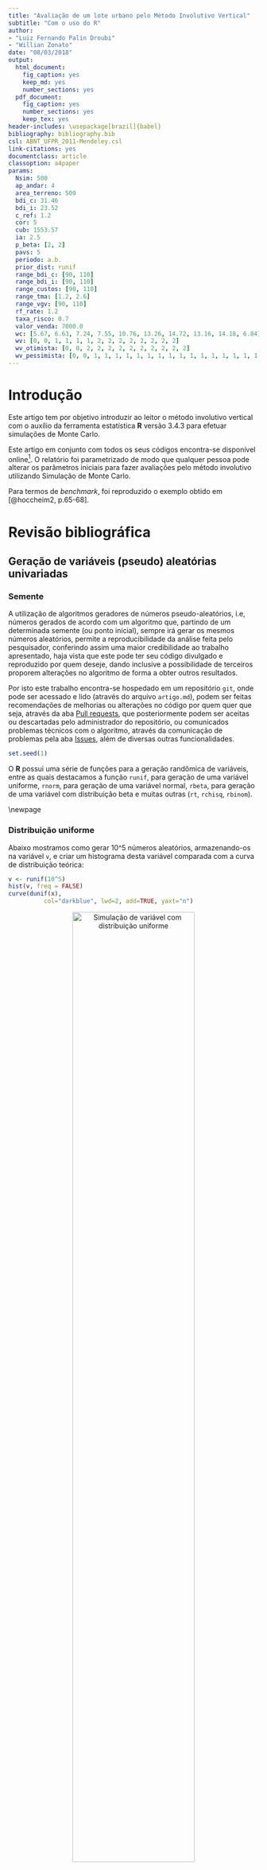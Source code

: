 ```yaml
---
title: "Avaliação de um lote urbano pelo Método Involutivo Vertical"
subtitle: "Com o uso do R"
author: 
- "Luiz Fernando Palin Droubi"
- "Willian Zonato"
date: "08/03/2018"
output:
  html_document:
    fig_caption: yes
    keep_md: yes
    number_sections: yes
  pdf_document: 
    fig_caption: yes
    number_sections: yes
    keep_tex: yes
header-includes: \usepackage[brazil]{babel} 
bibliography: bibliography.bib
csl: ABNT_UFPR_2011-Mendeley.csl
link-citations: yes
documentclass: article
classoption: a4paper
params:
  Nsim: 500
  ap_andar: 4
  area_terreno: 500
  bdi_c: 31.46
  bdi_i: 23.52
  c_ref: 1.2
  cor: 5
  cub: 1553.57
  ia: 2.5
  p_beta: [2, 2]
  pavs: 5
  periodo: a.b.
  prior_dist: runif
  range_bdi_c: [90, 110]
  range_bdi_i: [90, 110]
  range_custos: [90, 110]
  range_tma: [1.2, 2.6]
  range_vgv: [90, 110]
  rf_rate: 1.2
  taxa_risco: 0.7
  valor_venda: 7000.0
  wc: [5.67, 6.63, 7.24, 7.55, 10.76, 13.26, 14.72, 13.16, 14.18, 6.84]
  wv: [0, 0, 1, 1, 1, 1, 2, 2, 2, 2, 2, 2, 2, 2]
  wv_otimista: [0, 0, 2, 2, 2, 2, 2, 2, 2, 2, 2, 2]
  wv_pessimista: [0, 0, 1, 1, 1, 1, 1, 1, 1, 1, 1, 1, 1, 1, 1, 1, 1, 1, 1, 1, 1, 1]
---
```








# Introdução

Este artigo tem por objetivo introduzir ao leitor o método involutivo vertical com o auxílio da ferramenta estatística **R** versão 3.4.3 para efetuar simulações de Monte Carlo.

Este artigo em conjunto com todos os seus códigos encontra-se disponível online[^1]. O relatório foi parametrizado de modo que qualquer pessoa pode alterar os parâmetros iniciais para fazer avaliações pelo método involutivo utilizando Simulação de Monte Carlo.

Para termos de *benchmark*, foi reproduzido o exemplo obtido em [@hoccheim2, p.65-68].

# Revisão bibliográfica

## Geração de variáveis (pseudo) aleatórias univariadas

### Semente

A utilização de algoritmos geradores de números pseudo-aleatórios, i.e, números gerados de acordo com um algoritmo que, partindo de um determinada semente (ou ponto inicial), sempre irá gerar os mesmos números aleatórios, permite a reproducibilidade da análise feita pelo pesquisador, conferindo assim uma maior credibilidade ao trabalho apresentado, haja vista que este pode ter seu código divulgado e reproduzido por quem deseje, dando inclusive a possibilidade de terceiros proporem alterações no algoritmo de forma a obter outros resultados.

Por isto este trabalho encontra-se hospedado em um repositório `git`, onde pode ser acessado e lido (através do arquivo `artigo.md`), podem ser feitas  recomendações de melhorias ou alterações no código por quem quer que seja, através da aba [Pull requests](https://github.com/lfpdroubi/involutivo_vertical/pulls), que posteriormente podem ser aceitas ou descartadas pelo administrador do repositório, ou comunicados problemas técnicos com o algoritmo, através da comunicação de problemas pela aba [Issues](https://github.com/lfpdroubi/involutivo_vertical/issues), além de diversas outras funcionalidades.

[^1]: [https://github.com/lfpdroubi/involutivo_vertical](https://github.com/lfpdroubi/involutivo_vertical)


```r
set.seed(1)
```

O **R** possui uma série de funções para a geração randômica de variáveis, entre as quais destacamos a função `runif`, para geração de uma variável uniforme, `rnorm`, para geração de uma variável normal, `rbeta`, para geração de uma variável com distribuição beta e muitas outras (`rt`, `rchisq`, `rbinom`).

\newpage

### Distribuição uniforme

Abaixo mostramos como gerar 10^5 números aleatórios, armazenando-os na variável `v`, e criar um histograma desta variável comparada com a curva de distribuição teórica:


```r
v <- runif(10^5)
hist(v, freq = FALSE)
curve(dunif(x),
          col="darkblue", lwd=2, add=TRUE, yaxt="n")
```

<div class="figure" style="text-align: center">
<img src="images/runif-1.png" alt="Simulação de variável com distribuição uniforme" width="70%" />
<p class="caption">Simulação de variável com distribuição uniforme</p>
</div>

### Distribuição normal

O mesmo procedimento pode ser feito para a distribuição normal, onde deve-se definir uma valor para a média (`mean = 10`) e o desvio-padrão (`sd = 2`) dos dados simulados.


```r
v <- rnorm(10^5, mean = 10, sd = 2)
hist(v, freq = FALSE)
curve(dnorm(x, mean = 10, sd = 2), 
          col="darkblue", lwd=2, add=TRUE, yaxt="n")
```

<div class="figure" style="text-align: center">
<img src="images/rnorm-1.png" alt="Simulação de variável com distribuição normal" width="70%" />
<p class="caption">Simulação de variável com distribuição normal</p>
</div>

### Distribuição beta

Para a geração de variáveis com distribuição beta, basta informa os parâmetros de forma da mesma, através dos argumentos `shape1` e` shape2`:


```r
v <- rbeta(10^5, shape1 = 4, shape2 = 4)
hist(v, freq = FALSE)
curve(dbeta(x, 4, 4), 
          col="darkblue", lwd=2, add=TRUE, yaxt="n")
```

<div class="figure" style="text-align: center">
<img src="images/rbeta1-1.png" alt="Simulação de variável com distribuição beta (fatores de forma iguais a 4)" width="70%" />
<p class="caption">Simulação de variável com distribuição beta (fatores de forma iguais a 4)</p>
</div>

No caso da distribuição beta a escolha dos parâmetros deve ser criteriosa, haja vista que a mesma pode assumir as mais diferentes formas. Por exemplo, a distribuição beta com parâmetros de forma iguais a 1 é equivalente à distribuição uniforme


```r
v <- rbeta(10^5, shape1 = 1, shape2 = 1)
hist(v, freq = FALSE)
curve(dunif(x),
          col="darkblue", lwd=2, add=TRUE, yaxt="n")
```

<div class="figure" style="text-align: center">
<img src="images/rbeta2-1.png" alt="Simulação de variável com distribuição beta (fatores de forma iguais a 1)" width="70%" />
<p class="caption">Simulação de variável com distribuição beta (fatores de forma iguais a 1)</p>
</div>

## Geração de variáveis aleatórias multivariadas

### Distribuição normal multivariada

Abaixo demonstramos com simular `n` variáveis aleatórias **independentes** de uma distribuição normal multivariada, assim como obter seus gráficos tridimensionais. Para as simulações podem ser utilizadas a função `mvrnorm`, disponível dentro do pacote `MASS`[-@MASS].


```r
library(MASS)
# Geração
bivn <- mvrnorm(10^5, mu = c(0, 0), Sigma = diag(2))

# Gráficos
par(mfrow = c(2, 3))
# now we do a kernel density estimate
bivn.kde <- kde2d(bivn[,1], bivn[,2], n = 50)

# now plot your results
contour(bivn.kde)
image(bivn.kde)

# fancy contour with image
image(bivn.kde); contour(bivn.kde, add = T)

# fancy perspectives
persp(bivn.kde, phi = 45, theta = 30)
persp(bivn.kde, phi = 45, theta = 30, shade = .1, border = NA)
```

<div class="figure" style="text-align: center">
<img src="images/mvrnorm-1.png" alt="Simulação de variáveis independentes com distribuição normal multivariada" width="70%" />
<p class="caption">Simulação de variáveis independentes com distribuição normal multivariada</p>
</div>

A independência das variáveis foi estabelecida acima através do argumento `Sigma` da função `mvrnorm`, onde estabelecemos uma matriz diagonal de duas dimensões (`diag(2)`).

A matriz de covariância dos dados simulados pode ser verificada como exibimos abaixo:


```r
COV <- cov(bivn)
row.names(COV) <- c("V1", "V2")
colnames(COV) <- c("V1", "V2")
COV %>% kable(format = ifelse(type == "html", "markdown", type),
              caption = "Matriz de correlação verificada", 
              digits = 3,
              booktabs = TRUE) %>%
  kable_styling(bootstrap_options = "striped", 
                full_width = FALSE)
```



|   |     V1|     V2|
|:--|------:|------:|
|V1 |  0.995| -0.002|
|V2 | -0.002|  0.997|

Para simular `n` vairáveis aleatórias **dependentes**, basta fornecermos uma matriz `Sigma` simétrica com os termos fora das diagonais fornecendo o coeficiente de correlação entre elas. Por exemplo:


|   |  V1|  V2|
|:--|---:|---:|
|V1 | 1.0| 0.5|
|V2 | 0.5| 1.0|



```r
# Geração
bivn <- mvrnorm(10^5, mu = c(0, 0), Sigma =  S)

# Gráficos
par(mfrow = c(2, 3))
# now we do a kernel density estimate
bivn.kde <- kde2d(bivn[,1], bivn[,2], n = 50)

# now plot your results
contour(bivn.kde)
image(bivn.kde)

# fancy contour with image
image(bivn.kde); contour(bivn.kde, add = T)

# fancy perspectives
persp(bivn.kde, phi = 45, theta = 30)
persp(bivn.kde, phi = 45, theta = 30, shade = .1, border = NA)
```

<div class="figure" style="text-align: center">
<img src="images/mvnormdep-1.png" alt="Simulação de variáveis dependentes ($\rho = 0,5$) com distribuição normal multivariada" width="70%" />
<p class="caption">Simulação de variáveis dependentes ($\rho = 0,5$) com distribuição normal multivariada</p>
</div>


### Distribuição de Dirichlet

A simulação de dados multivariados da distribuição de Dirichlet, que é uma versão generalização multivariada da distribuição beta, pode ser feita através da função `rdirichlet`, do pacote `LearnBayes`[@LearnBayes]:


```r
# Geração
m <- rdirichlet(10^2, par = c(1, 1))
dir.kde <- kde2d(m[,1], m[,2], n = 50)

# Gráficos
par(mfrow = c(2, 3))
# now plot your results
contour(dir.kde)
image(dir.kde)
persp(dir.kde, phi = 45, theta = 30)

# fancy contour with image
image(dir.kde); contour(dir.kde, add = T)

# fancy perspective
persp(dir.kde, phi = 45, theta = 30, shade = .1, border = NA)
```

<div class="figure" style="text-align: center">
<img src="images/dirichlet-1.png" alt="Simulação de distribuição Dirichlet - parâmetros iguais a 1" width="70%" />
<p class="caption">Simulação de distribuição Dirichlet - parâmetros iguais a 1</p>
</div>

### Simulação de variáveis aleatórias dependentes usando Copulas

Para a simulação de variáveis dependentes de quaisquer distribuições, a utilização do Método Copulas é interessante. Há alguns pacotes que implementam este método, como o pacote `simstudy`[-simstudy], cuja utilização para o método Copulas pode ser vista em @Copulas. Mas o método também pode ser facilmente implementado com as funções básicas apresentadas até aqui[ver @econometrics].

O método consiste em primeiramente gerar `n` variaveis aleatórias dependentes com a função normal multivariada, transformar estas variáveis brutas em `n` vetores de probabilidades normal através da função `pnorm` e finalmente transformar estes vetores de probabilidades normais em vetores de quantis da distribuição desejada.

Uma versão personalizada deste método com foco na aplicação do Método de Monte Carlo à avaliação de imóveis pelo método involutivo foi elaborada por este autor e encontra-se disponível através da função `vpl_sim` do pacote `appraiseR`[^4][@appraiseR].

[^4]: Ver [https://github.com/lfpdroubi/appraiseR](https://github.com/lfpdroubi/appraiseR)

# Estudo de Caso

## Dados Preliminares

Trata-se de avaliar pelo método involutivo um terreno com área de 500 m^2, cujos estudos de mercado indicam que o melhor aproveitamento para este terreno é a construção de um prédio residencial. Considerando-se o máximo aproveitamento possível (o índice de aproveitamento do terreno é 2.5), pode-se construir 20 apartamentos com área total de 75 m^2 cada um, num prédio de 6 pisos (5 + 1). 

## Previsão de Receitas ou Valor Global de Vendas (VGV) e velocidade de vendas

O Produto Geral de Vendas (Pgv) ou Valor Global de Vendas (VGV) é o Produto de vendas total do empreendimento hipotético.

O preço de venda praticado pelo mercado na região do imóvel é de R\$ 7.000,00/ m^2, o que gera um vgv de R\$ 10.500.000,00. 

Já o cronograma de venda foi estimado bimestralmente como mostrado abaixo:


|        |   |   |   |   |   |   |    |    |    |    |    |    |    |    |
|:-------|:--|:--|:--|:--|:--|:--|:---|:---|:---|:---|:---|:---|:---|:---|
|Periodo |0  |1  |2  |3  |4  |5  |6   |7   |8   |9   |10  |11  |12  |13  |
|Vendas  |0% |0% |5% |5% |5% |5% |10% |10% |10% |10% |10% |10% |10% |10% |

## Custos de Construção e Cronograma Financeiro

Estima-se que o custo de construção seja 120\% do CUB R8N, que no momento é de R\$ 1.553,57/ m^2, de maneira então que o custo de referência será de R\$ 1.864,28/ m^2, totalizando R\$ 2.796.426,00. 

O cronograma financeiro da construção foi estimado bimestralmente como mostrado a baixo:


|        |      |      |      |      |       |       |       |       |       |      |
|:-------|:-----|:-----|:-----|:-----|:------|:------|:------|:------|:------|:-----|
|Periodo |0     |1     |2     |3     |4      |5      |6      |7      |8      |9     |
|Custos  |5.67% |6.63% |7.24% |7.55% |10.76% |13.26% |14.72% |13.16% |14.18% |6.84% |

## Taxa mínima de atratividade (TMA)

A taxa mínima de atratividade do empreendimento foi calculada levando em consideração a taxa livre de risco do mercado, atualmente em 1,20\% a.b. e a taxa de risco do empreendimento, adotada 0,70\% a.b., resultando numa TMA de 1,91\% a.b..

## Fluxo de Caixa Provável do Empreendimento

O Fluxo de Caixa do Empreendimento pode ser visto abaixo:


| Periodo|       FCV|        FCI| Corretagem| BDI_Incorporador|         FCL| fator_VP| FCL_descontado|
|-------:|---------:|----------:|----------:|----------------:|-----------:|--------:|--------------:|
|       0|         0| -208.439,5|          0|                0| -208.439,50|     1,00|    -208.439,50|
|       1|         0| -243.730,8|          0|                0| -243.730,84|     0,98|    -239.166,59|
|       2|   525.000| -266.155,5|    -26.250|         -123.480|  109.114,45|     0,96|     105.066,03|
|       3|   525.000| -277.551,7|    -26.250|         -123.480|   97.718,29|     0,94|      92.330,65|
|       4|   525.000| -395.557,1|    -26.250|         -123.480|  -20.287,14|     0,93|     -18.809,66|
|       5|   525.000| -487.461,7|    -26.250|         -123.480| -112.191,68|     0,91|    -102.072,97|
|       6| 1.050.000| -541.133,9|    -52.500|         -246.960|  209.406,07|     0,89|     186.951,67|
|       7| 1.050.000| -483.785,5|    -52.500|         -246.960|  266.754,50|     0,88|     233.690,94|
|       8| 1.050.000| -521.282,5|    -52.500|         -246.960|  229.257,45|     0,86|     197.080,47|
|       9| 1.050.000| -251.450,8|    -52.500|         -246.960|  499.089,18|     0,84|     421.006,02|
|      10| 1.050.000|        0,0|    -52.500|         -246.960|  750.540,00|     0,83|     621.260,89|
|      11| 1.050.000|        0,0|    -52.500|         -246.960|  750.540,00|     0,81|     609.626,77|
|      12| 1.050.000|        0,0|    -52.500|         -246.960|  750.540,00|     0,80|     598.210,52|
|      13| 1.050.000|        0,0|    -52.500|         -246.960|  750.540,00|     0,78|     587.008,06|

## Valor Presente Líquido (VPL) Provável



De acordo com o observado no fluxo de caixa acima, o VPL do empreendimento é a soma da coluna do Fluxo de Caixa Líquido descontado -- da taxa de juros mínima de atratividade, ou seja, o VPL é **R\$ 3.083.743,30**. 

## Análises de Sensibilidade

### Sensibilidade em relação à taxa mínima de atratividade

Em relação à taxa mínima de atratividade (TMA), a consideraremos variando entre o valor mínimo de 1,20\% a.b. para o cenário otimista e o valor máximo de 2,60\% a.b., no cenário pessimista.


|Situacao   |   TMA|       VPL| Variacao|
|:----------|-----:|---------:|--------:|
|Pessimista | 0,026| 2.852.118|   -0,076|
|Provavel   | 0,019| 3.086.672|    0,000|
|Otimista   | 0,012| 3.341.070|    0,082|

### Sensibilidade em relação ao custo de construção do empreendimento

Em relação ao custo do empreendimento, consideraremos uma variação no custo de construção (antes do BDI do construtor) entre 90\% e 110\% do custo provável.


|Situacao   |        CC|       VPL| Variacao|
|:----------|---------:|---------:|--------:|
|Pessimista | 2.516.783| 3.418.098|     0,11|
|Provavel   | 2.796.426| 3.083.743|     0,00|
|Otimista   | 3.076.069| 2.749.389|    -0,11|

### Sensibilidade em relação ao BDI do Construtor

Em relação ao BDI do Construtor, consideraremos uma variação entre 90\% e 110\% do BDI provável.


|Situacao   | BDI_Construtor|       VPL| Variacao|
|:----------|--------------:|---------:|--------:|
|Pessimista |           0,35| 3.003.728|    -0,03|
|Provavel   |           0,31| 3.083.743|     0,00|
|Otimista   |           0,28| 3.163.758|     0,03|

### Sensibilidade em relação ao valor de venda do empreendimento

Em relação às vendas, consideraremos uma variação entre 90\% e 110\% do vgv provável.


|Situacao   |     Vendas|       VPL| Variacao|
|:----------|----------:|---------:|--------:|
|Pessimista |  9.450.000| 2.441.015|    -0,21|
|Provavel   | 10.500.000| 3.083.743|     0,00|
|Otimista   | 11.550.000| 3.726.472|     0,21|


### Sensibilidade em relação ao BDI do Incorporador

Em relação ao BDI do Incorporador, consideraremos uma variação entre 90~\% e 110\% do BDI provável.


|Situacao   | BDI_Incorporador|       VPL| Variacao|
|:----------|----------------:|---------:|--------:|
|Pessimista |             0,26| 2.872.258|    -0,07|
|Provavel   |             0,24| 3.083.743|     0,00|
|Otimista   |             0,21| 3.295.229|     0,07|

## Sensibilidade em relação à velocidade de vendas do empreendimento

Quanto à velocidade de vendas, consideraremos que as vendas podem ser feitas, num cenário pessimista, na seguinte velocidade:


------------- ---- ---- ---- ---- ---- ---- ---- ---- ---- ---- ---- ---- ----
 **Periodo**   0    1    2    3    4    5    6    7    8    9    10   11   12 

 **Vendas**    0%   0%   5%   5%   5%   5%   5%   5%   5%   5%   5%   5%   5% 
------------- ---- ---- ---- ---- ---- ---- ---- ---- ---- ---- ---- ---- ----

Table: Velocidade de Vendas -- Cenário Pessimista (continued below)

 
------------- ---- ---- ---- ---- ---- ---- ---- ---- ----
 **Periodo**   13   14   15   16   17   18   19   20   21 

 **Vendas**    5%   5%   5%   5%   5%   5%   5%   5%   5% 
------------- ---- ---- ---- ---- ---- ---- ---- ---- ----

Já para o cenário otimista em relação à velocidade de vendas, foi considerada a seguinte hipótese:


|        |   |   |    |    |    |    |    |    |    |    |    |    |
|:-------|:--|:--|:---|:---|:---|:---|:---|:---|:---|:---|:---|:---|
|Periodo |0  |1  |2   |3   |4   |5   |6   |7   |8   |9   |10  |11  |
|Vendas  |0% |0% |10% |10% |10% |10% |10% |10% |10% |10% |10% |10% |


|Situacao   |VV         |       VPL| Variacao|
|:----------|:----------|---------:|--------:|
|Pessimista |Pessimista | 2.731.317|    -0,11|
|Provavel   |Provavel   | 3.083.743|     0,00|
|Otimista   |Otimista   | 3.303.815|     0,07|

### Análise gráfica de sensibilidade

Na figura \ref{s_plots} são mostrados os gráficos para as análises de sensibilidade efetuadas acima.

<div class="figure" style="text-align: center">
<img src="images/s_plots-1.png" alt="\label{s_plots}Análise de Sensibilidade Gráfica" width="70%" />
<p class="caption">\label{s_plots}Análise de Sensibilidade Gráfica</p>
</div>

Com os gráficos alinhados, e todos com os mesmos limites de escala em relação ao VPL, é fácil perceber a maior ou menor influência das diferentes variáveis na composição final do VPL.

Nota-se que, para esta análise, a variação do VGV -- ou melhor, uma variação no valor unitário de venda -- tem um maior impacto

## Análise de Cenários

Foram analisados três cenários: o pessimista, o mais provável e o otimista.

Para cada cenário foi calculado um Fluxo de Caixa de Vendas, um Fluxo de Caixa de Investimentos e um Fluxo de Caixa Líquido, de onde foram obtidos os VPL's para cada cenário.

### Cenário Pessimista

No cenário pessimista, o Fluxo de Caixa de Vendas foi elaborado considerando-se um valor de 90\%  do VGV Provável, em conjunto com o fluxo de vendas pessimista, como pode ser visto em [Sensibilidade em relação à velocidade de vendas do empreendimento]. Já o Fluxo de Caixa de Investimentos foi calculado considerando-se o valor de 110\% do Custo de Construção Provável e com BDI do Construtor com valor de 110\% do BDI Provável do Construtor. Finalmente, para o Fluxo de Caixa Líquido, foi considerado um valor de 110\% do BDI Provável do Incorporador e uma taxa mínima de atratividade de 2.6\%.


| Periodo|     FCV|      FCI| Corretagem| BDI_Incorporador|      FCL| fator_VP| FCL_descontado|
|-------:|-------:|--------:|----------:|----------------:|--------:|--------:|--------------:|
|       0|       0| -234.770|          0|                0| -234.770|     1,00|       -234.770|
|       1|       0| -274.520|          0|                0| -274.520|     0,97|       -267.563|
|       2| 472.500| -299.777|    -23.625|         -122.245|   26.852|     0,95|         25.509|
|       3| 472.500| -312.613|    -23.625|         -122.245|   14.017|     0,93|         12.978|
|       4| 472.500| -445.526|    -23.625|         -122.245| -118.896|     0,90|       -107.294|
|       5| 472.500| -549.040|    -23.625|         -122.245| -222.410|     0,88|       -195.622|
|       6| 472.500| -609.492|    -23.625|         -122.245| -282.863|     0,86|       -242.489|
|       7| 472.500| -544.899|    -23.625|         -122.245| -218.270|     0,84|       -182.373|
|       8| 472.500| -587.133|    -23.625|         -122.245| -260.503|     0,81|       -212.146|
|       9| 472.500| -283.215|    -23.625|         -122.245|   43.415|     0,79|         34.460|
|      10| 472.500|        0|    -23.625|         -122.245|  326.630|     0,77|        252.687|
|      11| 472.500|        0|    -23.625|         -122.245|  326.630|     0,75|        246.283|
|      12| 472.500|        0|    -23.625|         -122.245|  326.630|     0,73|        240.042|
|      13| 472.500|        0|    -23.625|         -122.245|  326.630|     0,72|        233.959|
|      14| 472.500|        0|    -23.625|         -122.245|  326.630|     0,70|        228.030|
|      15| 472.500|        0|    -23.625|         -122.245|  326.630|     0,68|        222.252|
|      16| 472.500|        0|    -23.625|         -122.245|  326.630|     0,66|        216.620|
|      17| 472.500|        0|    -23.625|         -122.245|  326.630|     0,65|        211.130|
|      18| 472.500|        0|    -23.625|         -122.245|  326.630|     0,63|        205.780|
|      19| 472.500|        0|    -23.625|         -122.245|  326.630|     0,61|        200.565|
|      20| 472.500|        0|    -23.625|         -122.245|  326.630|     0,60|        195.483|
|      21| 472.500|        0|    -23.625|         -122.245|  326.630|     0,58|        190.529|

### Cenário Provável

Os resultados para o cenário provável podem ser encontrados em [Fluxo de Caixa Provável do Empreendimento].

### Cenário Otimista

No cenário otimista, o Fluxo de Caixa de Vendas foi elaborado considerando-se um valor de 110\% do VGV Provável, em conjunto com o fluxo de vendas otimista, como pode ser visto em [Sensibilidade em relação à velocidade de vendas do empreendimento]. Já o Fluxo de Caixa de Investimentos foi calculado considerando-se o valor de 90\% do Custo de Construção Provável e com BDI do Construtor com valor de 90\% do BDI Provável do Construtor. Finalmente, para o Fluxo de Caixa Líquido, foi considerado um valor de 90\% do BDI Provável do Incorporador e uma taxa mínima de atratividade de 1.2\%.


| Periodo|       FCV|      FCI| Corretagem| BDI_Incorporador|      FCL| fator_VP| FCL_descontado|
|-------:|---------:|--------:|----------:|----------------:|--------:|--------:|--------------:|
|       0|         0| -183.106|          0|                0| -183.106|     1,00|       -183.106|
|       1|         0| -214.108|          0|                0| -214.108|     0,99|       -211.569|
|       2| 1.155.000| -233.808|    -57.750|         -244.490|  618.952|     0,98|        604.360|
|       3| 1.155.000| -243.819|    -57.750|         -244.490|  608.941|     0,96|        587.535|
|       4| 1.155.000| -347.482|    -57.750|         -244.490|  505.278|     0,95|        481.735|
|       5| 1.155.000| -428.217|    -57.750|         -244.490|  424.543|     0,94|        399.962|
|       6| 1.155.000| -475.366|    -57.750|         -244.490|  377.394|     0,93|        351.327|
|       7| 1.155.000| -424.987|    -57.750|         -244.490|  427.772|     0,92|        393.504|
|       8| 1.155.000| -457.927|    -57.750|         -244.490|  394.833|     0,91|        358.896|
|       9| 1.155.000| -220.890|    -57.750|         -244.490|  631.870|     0,90|        567.548|
|      10| 1.155.000|        0|    -57.750|         -244.490|  852.760|     0,89|        756.870|
|      11| 1.155.000|        0|    -57.750|         -244.490|  852.760|     0,88|        747.896|

### Valor Presente Líquido dos diversos cenários


```r
vpl_pessimista <- sum(FC_pessimista$FCL_descontado)
vpl_otimista <- sum(FC_otimista$FCL_descontado)
```

O VPL para o cenário mais pessimista é de **R\$ 1.274.048,49** e para o cenário mais otimista, de **R\$ 4.854.959,22**.

## Simulações


```r
ranges <- list(vgv = range_vgv, 
               cc = range_custos, 
               bdi_i = range_bdi_i, 
               bdi_c = range_bdi_c)
variables <- list(vgv = vgv, wv = wv, cc = cc, wc = wc, 
                  bdi_i = bdi_i, bdi_c = bdi_c, cor = cor, 
                  tma = tma)
```

### Simulação de Monte Carlo com distribuição uniforme

Foram realizadas 500 simulações com a distribuição uniforme, utilizando-se como variáveis aleatórias o Valor Global de Vendas, o Custo de Construção, o BDI do Construtor e o BDI do Incorporador. As demais variáveis (Velocidade de Vendas, Cronograma de Desembolsos da Construção, Corretagens e Taxa Mínima de Atratividade) foram consideradas fixas, com os valores prováveis já mencionados anteriormente. Foram consideradas três diferentes hipóteses em relação à dependência (ou correlação) entre as variáveis: dependência total, dependência parcial e independência total entre as variáveis aleatórias.

#### A distribuição uniforme

A distribuição uniforme é a mais simples distribuição contínua. Tem como característica ter probabilidades de ocorrência igual para todo o intervalo em que ela é definida.

É muito utilizada na inferência Bayesiana como distribuição a priori, quando não se tem motivos ou dados para se acreditar que uma população tenha uma distribuição diferente da uniforme. Como a distribuição uniforme não penaliza nem prioriza quaisquer valores dentro de um intervalo, ela é considerada a melhor distribuição *a priori* quando não se sabe como uma variável se comporta dentro deste intervalo. Posteriormente, com a realização de pesquisas, pode-se encontrar uma distribuição diferente da uniforme para a distribuição *a posteriori*.

#### Variáveis totalmente dependentes

A simulação da dependência total das variáveis pode ser feita através da construção de uma matriz de covariancia como vista abaixo:


|      | vgv| cc| bdi_i| bdi_c|
|:-----|---:|--:|-----:|-----:|
|vgv   |   1| -1|    -1|    -1|
|cc    |  -1|  1|     1|     1|
|bdi_i |  -1|  1|     1|     1|
|bdi_c |  -1|  1|     1|     1|


```r
vpl_unif100 <- vpl_sim(Nsim, ranges = ranges, variables = variables, 
                       distribution = "uniform", dependencia = dependencia100)
m_unif100 <- mean(vpl_unif100$vpl)
std_unif100 <- sd(vpl_unif100$vpl)
```

Baseados nas 500 simulações, o VPL esperado é igual o valor médio das simulações, ou seja, R\$ 3.033.769,44. 

A probabilidade que o VPL seja inferior a 85% da média pode ser calculado através do número de simulações com valor abaixo deste valor, dividido pelo número de simulações:


```r
sum(vpl_unif100$vpl < 0.85*mean(vpl_unif100$vpl))/Nsim
```

```
## [1] 0.34
```

Ou teoricamente, através da função densidade de probabilidade normal, com os parâmetros iguais aos da simulação, a saber, média de **3.033.769,44** e desvio padrão **746.342,73**:


```r
pnorm(0.85*mean(vpl_unif100$vpl), mean = mean(vpl_unif100$vpl), sd = sd(vpl_unif100$vpl))
```

```
## [1] 0.2710213
```

#### Variáveis parcialmente (50%) dependentes

Para simular a dependência parcial das variáveis foi montada uma matriz de covariancia como a abaixo:


|      |  vgv|   cc| bdi_i| bdi_c|
|:-----|----:|----:|-----:|-----:|
|vgv   |  1.0| -0.5|  -0.5|  -0.5|
|cc    | -0.5|  1.0|   0.5|   0.5|
|bdi_i | -0.5|  0.5|   1.0|   0.5|
|bdi_c | -0.5|  0.5|   0.5|   1.0|


```r
vpl_unif50 <- vpl_sim(Nsim, ranges = ranges, variables = variables,
                  distribution = "uniform", dependencia = dependencia50)
m_unif50 <- mean(vpl_unif50$vpl)
std_unif50 <- sd(vpl_unif50$vpl)
```

Baseados nas 500 simulações, o VPL esperado é igual o valor médio das simulações, ou seja, R\$ 3.076.418,43. 

A probabilidade que o VPL seja inferior a 85\% da média pode ser calculado através do número de simulações com valor abaixo deste valor, dividido pelo número de simulações:


```r
sum(vpl_unif50$vpl < 0.85*mean(vpl_unif50$vpl))/Nsim
```

```
## [1] 0.244
```

Ou teoricamente, através da função densidade de probabilidade normal, com os parâmetros iguais aos da simulação, a saber, média de **3.076.418,43** e desvio padrão **588.547,29**:


```r
pnorm(0.85*mean(vpl_unif50$vpl), mean = mean(vpl_unif50$vpl), sd = sd(vpl_unif50$vpl))
```

```
## [1] 0.2164993
```

#### Variáveis totalmente independentes 

Para a simulação com variáveis totalmente independentes, constrói-se uma matriz diagonal de correlação, como pode ser vista abaixo:


|      | vgv| cc| bdi_i| bdi_c|
|:-----|---:|--:|-----:|-----:|
|vgv   |   1|  0|     0|     0|
|cc    |   0|  1|     0|     0|
|bdi_i |   0|  0|     1|     0|
|bdi_c |   0|  0|     0|     1|


Baseados nas 500 simulações, o VPL esperado é igual o valor médio das simulações, ou seja, R\$ 3.107.640,50. 

A probabilidade que o VPL seja inferior a 85\% da média pode ser calculado através do número de simulações com valor abaixo deste valor, dividido pelo número de simulações:


```r
sum(vpl_unif$vpl < 0.85*mean(vpl_unif$vpl))/Nsim
```

```
## [1] 0.168
```

Ou teoricamente, através da função densidade de probabilidade normal, com os parâmetros iguais aos da simulação, a saber, média de **3.107.640,50** e desvio padrão **443.892,34**:


```r
pnorm(0.85*mean(vpl_unif$vpl), mean = mean(vpl_unif$vpl), sd = sd(vpl_unif$vpl))
```

```
## [1] 0.1468284
```

#### Gráficos

<div class="figure" style="text-align: center">
<img src="images/histogramasuniforme-1.png" alt="Gráficos -- Distribuição \emph{a priori}: uniforme" width="70%" />
<p class="caption">Gráficos -- Distribuição \emph{a priori}: uniforme</p>
</div>


### Simulação de Monte Carlo com distribuição beta

Da mesma maneira explicada na seção anterior, realizamos 500 simulações com a distribuição beta. Neste caso, adotamos como parâmetros da distribuição beta os fatores $\alpha$ e $\beta$ iguais a 2 e 2, respectivamente.

#### A distribuição beta

A distribuição beta está definida no intervalo (0,1) e pode assumir diferentes formas dentro deste intervalo, motivo pelo qual a distribuição beta é um modelo conveniente para prever o comportamento aleatório de porcentagens e proporções. Dependendo dos fatores de forma $\alpha$ e $\beta$ adotados. Quando os valor de $\alpha$ e $\beta$ são simultaneamente iguais a 1, a distribuição beta toma a forma da distribuição uniforme no intervalo (0,1). Mas a distribuição beta pode tomar uma variedade de formas para outros valores de $\alpha$ e $\beta$, alguns dos quais podem ser vistos abaixo:

<div class="figure" style="text-align: center">
<img src="images/variasbeta-1.png" alt="Gráficos Distribuição beta -- vários fatores de forma" width="70%" />
<p class="caption">Gráficos Distribuição beta -- vários fatores de forma</p>
</div>

É normalmente utilizada na inferência Bayesiana como distribuição a priori, onde os parâmetros $\alpha$ e $\beta$ são inicialmente estimados e posteriormente atualizados de acordo com os resultados de pesquisas.

Na inferência Bayesiana, os parâmetros podem ser inicialmente estimados de acordo com o conhecimento empírico prévio do especialista. Como exemplo, imagine que um orçamentista deseje testar se o Custo Unitário Básico (CUB) divulgado pelo SINDUSCON/SC para um determinado padrão de construção é uma boa estimativa para o custo médio das obras daquele padrão no seu município. O orçamentista experiente estima que os custos de construção das obras daquele padrão se situem entre 90% e 110% do CUB e, inicialmente, pensa que o CUB é sim um bom estimador dos custos de construção para o seu município, por isto ele prevê que 50% das obras daquele padrão tenham custo de construção menor ou igual ao CUB, enquanto as outras 50% a superem. Ainda, o especialista prevê que, para aquele padrão, apenas 10% das obras tenham custo abaixo de 95% do CUB (ou seja, se encontrem no primeiro quartil).



Isto equivale a dizer que o especialista pode utilizar uma distribuição beta como a mostrada abaixo como uma distribuição a priori do custo das obras no seu município:


```r
beta_area(0, 0.25, c(3.09, 3.09))
```

<div class="figure" style="text-align: center">
<img src="images/beta_area-1.png" alt="Distribuição Beta: obtenção dos fatores de forma à partir das proporções imaginadas \emph{a priori}" width="70%" />
<p class="caption">Distribuição Beta: obtenção dos fatores de forma à partir das proporções imaginadas \emph{a priori}</p>
</div>

Posteriormente, o orçamentista realiza uma pesquisa com 20 obras de construtoras locais e verifica que apenas 7 tiveram custo inferior ao CUB. Com estes dados, o especialista deve atualizar a sua distribuição de probabilidade a priori, obtendo uma distribuição a posteriori que se compara com a distribuição a priori da seguinte maneira:


```r
data <- c(13, 7)
post_par <- prior_par + data
beta_prior_post(prior_par, post_par)
```

<div class="figure" style="text-align: center">
<img src="images/betapriorpost-1.png" alt="Distribuição Beta \emph{a posteriori} -- atualização da forma à partir de pesquisas." width="70%" />
<p class="caption">Distribuição Beta \emph{a posteriori} -- atualização da forma à partir de pesquisas.</p>
</div>

Este processo pode ser repetido continuamente, com a distribuição a posteriori tornando-se a nova distribuição a priori e realizando-se nova pesquisa.

#### Dependência Total



A probabilidade que o VPL seja inferior a 85\% da média pode ser calculado através do número de simulações com valor abaixo deste valor, dividido pelo número de simulações:


```r
sum(vpl_beta2_100$vpl < 0.85*mean(vpl_beta2_100$vpl))/Nsim
```

```
## [1] 0.222
```

Ou teoricamente, através da função densidade de probabilidade normal, com os parâmetros iguais aos da simulação, a saber, média de **3.065.854,04** e desvio padrão **556.617,97**:


```r
pnorm(0.85*mean(vpl_beta2_100$vpl), mean = mean(vpl_beta2_100$vpl), 
      sd = sd(vpl_beta2_100$vpl))
```

```
## [1] 0.2043452
```

#### Dependência Parcial



A probabilidade que o VPL seja inferior a 85\% da média pode ser calculado através do número de simulações com valor abaixo deste valor, dividido pelo número de simulações:


```r
sum(vpl_beta2_50$vpl < 0.85*mean(vpl_beta2_50$vpl))/Nsim
```

```
## [1] 0.172
```

Ou teoricamente, através da função densidade de probabilidade normal, com os parâmetros iguais aos da simulação, a saber, média de **3.098.159,42** e desvio padrão **478.484,08**:


```r
pnorm(0.85*mean(vpl_beta2_50$vpl), mean = mean(vpl_beta2_50$vpl), 
      sd = sd(vpl_beta2_50$vpl))
```

```
## [1] 0.1657139
```

#### Independência Total



A probabilidade que o VPL seja inferior a 85\% da média pode ser calculado através do número de simulações com valor abaixo deste valor, dividido pelo número de simulações:


```r
sum(vpl_beta2$vpl < 0.85*mean(vpl_beta2$vpl))/Nsim
```

```
## [1] 0.092
```

Ou teoricamente, através da função densidade de probabilidade normal, com os parâmetros iguais aos da simulação, a saber, média de **3.073.671,40** e desvio padrão **339.347,82**:


```r
pnorm(0.85*mean(vpl_beta2$vpl), mean = mean(vpl_beta2$vpl), 
      sd = sd(vpl_beta2$vpl))
```

```
## [1] 0.08713072
```

#### Gráficos

<div class="figure" style="text-align: center">
<img src="images/histogramasbeta-1.png" alt="Gráficos -- Distribuição \emph{a priori}: Beta 2" width="70%" />
<p class="caption">Gráficos -- Distribuição \emph{a priori}: Beta 2</p>
</div>

#### Mudança de parâmetros da distribuição beta

No entanto, não há motivos para supor que as variáveis aleatórias assumam uma distribuição beta com os parâmetros descritos na seção anterior.

Para efeito de comparação, abaixo efetuamos outra simulação, desta vez com parâmetros  $\alpha$ e $\beta$ iguais a 7 e 7, respectivamente, com variáveis aleatórias completamente independentes.



A probabilidade que o VPL seja inferior a 85\% da média pode ser calculado através do número de simulações com valor abaixo deste valor, dividido pelo número de simulações:


```r
mean(vpl_beta7$vpl < 0.85*mean(vpl_beta7$vpl))
```

```
## [1] 0.002
```

Ou teoricamente, através da função densidade de probabilidade normal, com os parâmetros iguais aos da simulação, a saber, média de 3.090.242,33 e desvio padrão 199.387,61:


```r
pnorm(0.85*mean(vpl_beta7$vpl), mean = mean(vpl_beta7$vpl), sd = sd(vpl_beta7$vpl))
```

```
## [1] 0.01004132
```

<div class="figure" style="text-align: center">
<img src="images/histbeta7-1.png" alt="Gráfico -- Distribuição \emph{a priori}: Beta 7 -- Independência Total" width="70%" />
<p class="caption">Gráfico -- Distribuição \emph{a priori}: Beta 7 -- Independência Total</p>
</div>


## Estatísticas descritivas


|            |      Min.|   1st Qu.|    Median|      Mean|   3rd Qu.|      Max.|
|:-----------|---------:|---------:|---------:|---------:|---------:|---------:|
|s_unif_100  | 1.830.675| 2.397.169| 2.977.241| 3.033.769| 3.704.561| 4.363.364|
|s_unif_50   | 1.879.921| 2.626.646| 3.096.904| 3.076.418| 3.538.888| 4.344.195|
|s_unif      | 1.977.606| 2.777.265| 3.113.936| 3.107.640| 3.441.087| 4.146.205|
|s_beta2_100 | 1.910.691| 2.658.857| 3.061.174| 3.065.854| 3.519.846| 4.327.316|
|s_beta2_50  | 1.890.117| 2.752.896| 3.079.547| 3.098.159| 3.459.430| 4.305.635|
|s_beta2     | 2.219.450| 2.833.522| 3.048.477| 3.073.671| 3.316.966| 4.067.581|
|s_beta7     | 2.557.123| 2.952.993| 3.091.660| 3.090.242| 3.227.009| 3.677.510|


|Distribuição |Dependência   |     Média| Desvio_Padrão|
|:------------|:-------------|---------:|-------------:|
|Uniforme     |Total         | 3.033.769|     746.342,7|
|Uniforme     |Parcial (50%) | 3.076.418|     588.547,3|
|Uniforme     |Independente  | 3.107.640|     443.892,3|
|Beta         |Total         | 3.065.854|     556.618,0|
|Beta         |Parcial (50%) | 3.098.159|     478.484,1|
|Beta         |Independente  | 3.073.671|     339.347,8|
|Beta         |Independente  | 3.090.242|     199.387,6|


# Conclusão

Como notamos nas últimas seções, o valor médio das simulações pouco se altera com a mudança das distribuições adotadas. No entanto, o desvio-padrão das simulações é alterado drasticamente com a mudança da distribuição ou dos parâmetros adotados para elas.

Pesquisas devem ser feitas no sentido de estimar parâmetros mais precisos de distribuição das variáveis envolvidas.

# Referências {-}
